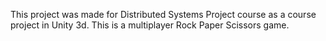 This project was made for Distributed Systems Project course as a course project in Unity 3d.
This is a multiplayer Rock Paper Scissors game.